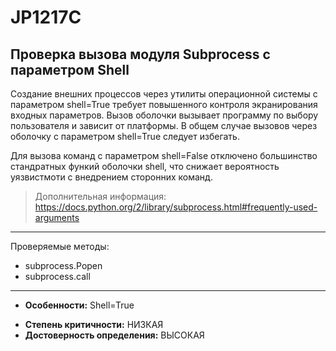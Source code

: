 # JP1217C 
## Проверка вызова модуля Subprocess c параметром Shell
Создание внешних процессов через утилиты операционной системы с параметром shell=True требует повышенного контроля 
экранирования входных параметров. Вызов оболочки вызывает программу по выбору пользователя и зависит от платформы. 
В общем случае вызовов через оболочку c параметром shell=True следует избегать.

Для вызова команд с параметром shell=False отключено большинство стандратных функий оболочки shell, что снижает
вероятность уязвистмоти с внедрением сторонних команд.

> Дополнительная информация:
> <https://docs.python.org/2/library/subprocess.html#frequently-used-arguments>
---
Проверяемые методы:

* subprocess.Popen 
* subprocess.call
---

* __Особенности:__ Shell=True
<!---
NOTE!! CHANGE TO HIGH-LOW
-->
* __Степень критичности:__ НИЗКАЯ
* __Достоверность определения:__ ВЫСОКАЯ